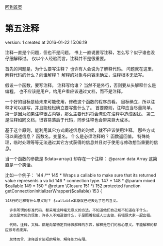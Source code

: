 [回到首页](/)

# 第五注释

  version:  1
  created at 2016-01-22 15:06:19 

  注释一直是个问题，但也不是问题。
  书上一直说要写注释，怎么写？似乎谁也没仔细解释过。
  仅以个人经验而言，注释并不是很重要。

  首先的问题是，为什么要写注释？
  也许有人会说为了解释代码。 
  问题就在这里，解释代码的什么？向谁解释？
  解释的对象与内容未确立，注释根本无法写。

  假设一个函数，要写注释。 
  注释写给谁？ 当然不是外行，否则要从头解释什么是编程。
  也不应该是用户，给用户看应该通过文档，而不是注释。

  一个好的目标是给未来可能使用，修改这个函数的程序员看。
  目标确立，所以注释才可以编写，并且能轻松确立要写些什么了。
  首要原则，注释应当尽量简单。
  第一是因为如果注释很占内容，那么主要代码将会淹没在注释中造成困扰。
  第二是注释如同文档，很容易落后于代码，同步注释也会带来巨大成本。

  基于这个原则，能利用其它方式阐述信息的时候，就不应该使用注释。
  那些方式可以阐述信息？ 函数名，变量名。
  什么是必须注释的？ 函数返回值， 特殊处理，临时处理等等无法通过其它方式获得的信息并且对于使用与修改想当重要的信息。

当一个函数的参数是  $data=array() 
  却存在一个注释：   @param data Array
  这简直是一个笑话。

  比如一个例子：
  144     /**
            145      * Wraps a callable to make sure that its returned value represents a va    lid
            146      * connection type.
            147      *
            148      * @param mixed $callable
            149      *
            150      * @return \Closure
            151      */
152     protected function getConnectionInitializerWrapper($callable)
  153     {


    148行的注释有什么意义呢？ $callable本身就已经表达了它的含义。

      许多所谓的标准代码，都采用这种毫无意义的方法，不知道他们自己知不知道在干什么。
      这也是常见的现象，许多人不知道做什么，于是照着权威人士去做，有错误大家一起出错。

      代码，注释，文档。都是向某特定目标做解释的东西，解释是它们的核心意义。不能解释的都应该考虑废弃。

      总体而言，注释适合简短的解释，解释能力有限。
